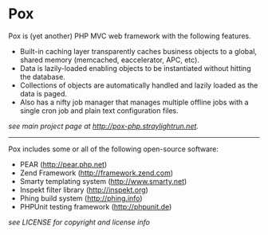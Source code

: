 Pox
===


Pox is (yet another) PHP MVC web framework with the following features.

- Built-in caching layer transparently caches business objects to a global,
  shared memory (memcached, eaccelerator, APC, etc).
- Data is lazily-loaded enabling objects to be instantiated without hitting the
  database.
- Collections of objects are automatically handled and lazily loaded as the data
  is paged.
- Also has a nifty job manager that manages multiple offline jobs with a single 
  cron job and plain text configuration files.


_see main project page at <http://pox-php.straylightrun.net>._


----


Pox includes some or all of the following open-source software:

- PEAR (<http://pear.php.net>)
- Zend Framework (<http://framework.zend.com>)
- Smarty templating system (<http://www.smarty.net>)
- Inspekt filter library (<http://inspekt.org>)
- Phing build system (<http://phing.info>)
- PHPUnit testing framework (<http://phpunit.de>)


_see LICENSE for copyright and license info_
